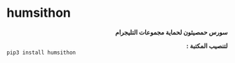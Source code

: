 # humsithon
__<div dir='rtl'>سورس حمصيثون لحماية مجموعات التليجرام</div>__

**<div dir='rtl'>لتنصيب المكتبة :</div>**
```pip3 install humsithon```
